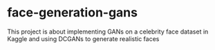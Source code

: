 # face-generation-gans
This project is about implementing GANs on a celebrity face dataset in Kaggle and using DCGANs to generate realistic faces 
